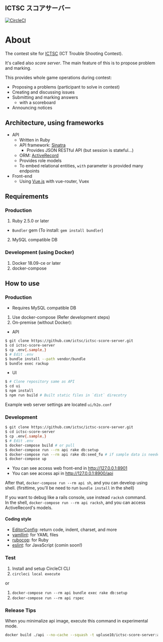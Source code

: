 ICTSC スコアサーバー
---

[![CircleCI](https://circleci.com/gh/ictsc/ictsc-score-server.svg?style=svg)](https://circleci.com/gh/ictsc/ictsc-score-server)

# About

The contest site for [ICTSC](http://icttoracon.net/) (ICT Trouble Shooting Contest).

It's called also *score server*.  The main feature of this is to propose problem and marking.

This provides whole game operations during contest:

- Proposing a problems (participant to solve in contest)
- Creating and discussing issues
- Submitting and marking answers
  - with a scoreboard
- Announcing notices

## Architecture, using frameworks

- API
  - Written in Ruby
  - API framework: [Sinatra](https://github.com/sinatra/sinatra)
    - Provides JSON RESTful API (but session is stateful...)
  - ORM: [ActiveRecord](https://github.com/rails/rails/tree/master/activerecord)
  - Provides role models
  - To embed relational entities, `with` parameter is provided many endpoints
- Front-end
  - Using [Vue.js](https://github.com/vuejs/vue) with vue-router, Vuex

## Requirements

### Production

1. Ruby 2.5.0 or later
  - `Bundler` gem (To install: `gem install bundler`)
2. MySQL compatible DB

### Development (using Docker)

1. Docker 18.09-ce or later
2. docker-compose

## How to use

### Production

- Requires MySQL compatible DB
1. Use docker-compose (Refer development steps)
2. On-premise (without Docker):

- API

```sh
$ git clone https://github.com/ictsc/ictsc-score-server.git
$ cd ictsc-score-server
$ cp .env{.sample,}
$ # Edit .env
$ bundle install --path vendor/bundle
$ bundle exec rackup
```

- UI

```sh
$ # Clone repository same as API
$ cd ui
$ npm install
$ npm run build # Built static files in `dist` direcotry
```

Example web server settings are located `ui/h2o.conf`

### Development

```sh
$ git clone https://github.com/ictsc/ictsc-score-server.git
$ cd ictsc-score-server
$ cp .env{.sample,}
$ # Edit .env
$ docker-compose build # or pull
$ docker-compose run --rm api rake db:setup
$ docker-compose run --rm api rake db:seed_fu # if sample data is needed
$ docker-compose up
```

- You can see access web front-end in http://127.0.0.1:8901
- You can see access api in http://127.0.0.1:8900/api


After that, `docker-compose run --rm api sh`, and you can develop using shell. (firsttime, you'll be need to run `bundle install` in the shell)  

If you want to debug like a rails console, use instead `racksh` command.  
In the shell, `docker-compose run --rm api racksh`, and you can access ActiveRecord's models.  

#### Coding style

* [EditorConfig](http://editorconfig.org/): return code, indent, charset, and more
* [yamllint](https://github.com/adrienverge/yamllint): for YAML files
* [rubocop](https://github.com/rubocop-hq/rubocop): for Ruby
* [eslint](https://eslint.org/): for JavaScript (comin soon!)

### Test

1. Install and setup CircleCI CLI
2. `circleci local execute`

or

1. `docker-compose run --rm api bundle exec rake db:setup`
2. `docker-compose run --rm api rspec`

### Release Tips

When you minimalize api image, execute this command in experimental mode.  

```sh
docker build ./api --no-cache --squash -t upluse10/ictsc-score-server:api
```
